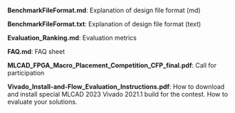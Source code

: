 **BenchmarkFileFormat.md**:   Explanation of design file format (md)

**BenchmarkFileFormat.txt**:  Explanation of design file format (text)
 
**Evaluation_Ranking.md**:    Evaluation metrics
 
**FAQ.md**:  FAQ sheet
 
**MLCAD_FPGA_Macro_Placement_Competition_CFP_final.pdf**: Call for participation
 
**Vivado_Install-and-Flow_Evaluation_Instructions.pdf**:  How to download and install special MLCAD 2023 Vivado 2021.1 build for the contest.  How to evaluate your solutions.

 

